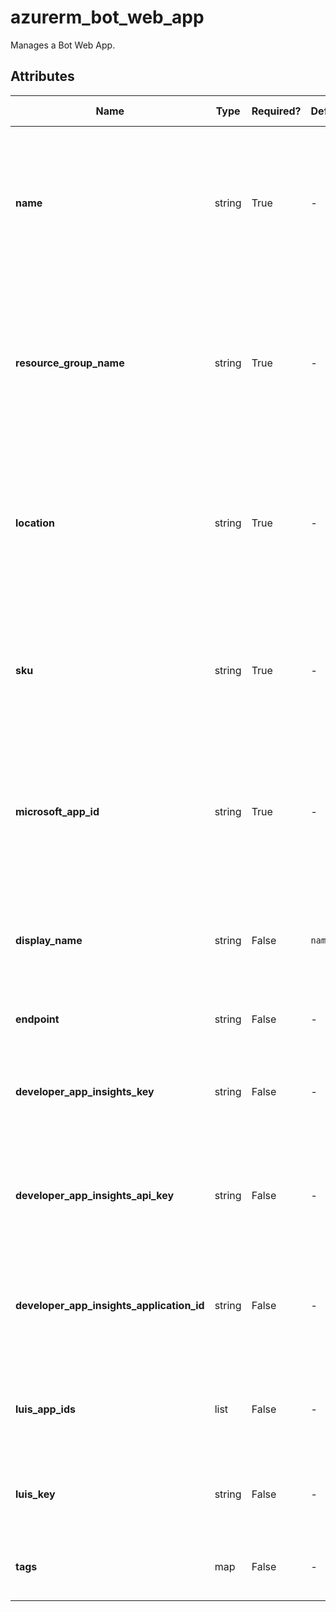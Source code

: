 # azurerm_bot_web_app

Manages a Bot Web App.

## Attributes

| Name | Type | Required? | Default  | possible values | Description |
| ---- | ---- | --------- | -------- | ----------- | ----------- |
| **name** | string | True | -  |  -  | Specifies the name of the Web App Bot. Changing this forces a new resource to be created. Must be globally unique. | 
| **resource_group_name** | string | True | -  |  -  | The name of the resource group in which to create the Web App Bot. Changing this forces a new resource to be created. | 
| **location** | string | True | -  |  -  | The supported Azure location where the resource exists. Changing this forces a new resource to be created. | 
| **sku** | string | True | -  |  `F0`, `S1`  | The SKU of the Web App Bot. Valid values include `F0` or `S1`. Changing this forces a new resource to be created. | 
| **microsoft_app_id** | string | True | -  |  -  | The Microsoft Application ID for the Web App Bot. Changing this forces a new resource to be created. | 
| **display_name** | string | False | `name`  |  -  | The name of the Web App Bot will be displayed as. This defaults to `name` if not specified. | 
| **endpoint** | string | False | -  |  -  | The Web App Bot endpoint. | 
| **developer_app_insights_key** | string | False | -  |  -  | The Application Insights Key to associate with the Web App Bot. | 
| **developer_app_insights_api_key** | string | False | -  |  -  | The Application Insights API Key to associate with the Web App Bot. | 
| **developer_app_insights_application_id** | string | False | -  |  -  | The Application Insights Application ID to associate with the Web App Bot. | 
| **luis_app_ids** | list | False | -  |  -  | A list of LUIS App IDs to associate with the Web App Bot. | 
| **luis_key** | string | False | -  |  -  | The LUIS key to associate with the Web App Bot. | 
| **tags** | map | False | -  |  -  | A mapping of tags to assign to the resource. | 

